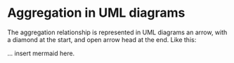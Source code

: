 # Aggregation in UML diagrams

The aggregation relationship is represented in UML diagrams an arrow, with a diamond at the start, and open arrow head at the end. Like this:

... insert mermaid here.